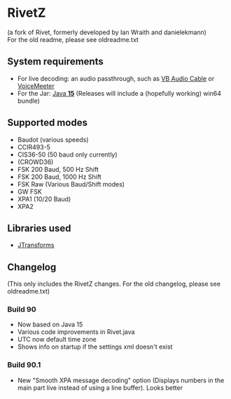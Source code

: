 # RivetZ
(a fork of Rivet, formerly developed by Ian Wraith and danielekmann)  
For the old readme, please see oldreadme.txt
## System requirements  
- For live decoding: an audio passthrough, such as [VB Audio Cable](https://vb-audio.com/Cable/) or [VoiceMeeter](https://vb-audio.com/Voicemeeter/)
- For the Jar: [Java **15**](https://www.oracle.com/de/java/technologies/javase-jdk15-downloads.html) (Releases will include a (hopefully working) win64 bundle)
## Supported modes
- Baudot (various speeds)
- CCIR493-5
- CIS36-50 (50 baud only currently)
- (CROWD36)  
- FSK 200 Baud, 500 Hz Shift
- FSK 200 Baud, 1000 Hz Shift
- FSK Raw (Various Baud/Shift modes)
- GW FSK
- XPA1 (10/20 Baud)
- XPA2
## Libraries used
- [JTransforms](http://sites.google.com/site/piotrwendykier/software/jtransforms)
## Changelog
(This only includes the RivetZ changes. For the old changelog, please see oldreadme.txt)
### Build 90
- Now based on Java 15
- Various code improvements in Rivet.java 
- UTC now default time zone
- Shows info on startup if the settings xml doesn't exist
### Build 90.1
- New "Smooth XPA message decoding" option (Displays numbers in the main part live instead of using a line buffer). Looks better